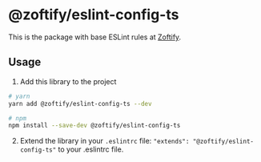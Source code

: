 # @zoftify/eslint-config-ts

This is the package with base ESLint rules at [Zoftify](https://zoftify.com).

## Usage

1. Add this library to the project

```bash
# yarn
yarn add @zoftify/eslint-config-ts --dev 

# npm
npm install --save-dev @zoftify/eslint-config-ts
```

2. Extend the library in your `.eslintrc` file: `"extends": "@zoftify/eslint-config-ts"` to your .eslintrc file.